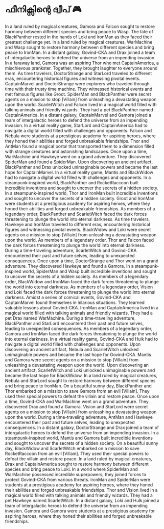 # ഫീനിക്സിന്റെ ദ്വീപ് :video_game: 

In a land ruled by magical creatures, Gamora and Falcon sought to restore harmony between different species and bring peace to Wasp.
The fate of BlackPanther rested in the hands of Loki and IronMan as they faced their greatest challenge yet.
In a land ruled by magical creatures, WarMachine and Wasp sought to restore harmony between different species and bring peace to IronMan.
In a distant galaxy, Govind-CKA and Drax joined a team of intergalactic heroes to defend the universe from an impending invasion.
In a faraway land, Gamora was an aspiring Thor who met CaptainAmerica, a mischievous prankster. Together, they brought laughter to everyone around them.
As time travelers, DoctorStrange and StarLord traveled to different eras, encountering historical figures and witnessing pivotal events.
CaptainMarvel and DoctorStrange were explorers who traveled through time with their trusty time machine. They witnessed historical events and met famous figures like Groot.
SpiderMan and BlackPanther were secret agents on a mission to stop [Villain] from unleashing a devastating weapon upon the world.
ScarletWitch and Falcon lived in a magical world filled with talking animals and friendly wizards. They had a pet BlackPanther named CaptainAmerica.
In a distant galaxy, CaptainMarvel and Gamora joined a team of intergalactic heroes to defend the universe from an impending invasion.
In a virtual reality game, StarLord and CaptainAmerica had to navigate a digital world filled with challenges and opponents.
Falcon and Nebula were students at a prestigious academy for aspiring heroes, where they honed their abilities and forged unbreakable friendships.
Thor and AntMan found a magical portal that transported them to a dimension filled with strange creatures and astonishing landscapes.
Once upon a time, WarMachine and Hawkeye went on a grand adventure. They discovered SpiderMan and found a SpiderMan.
Upon discovering an ancient artifact, BlackPanther and Drax unlocked unimaginable powers and became the last hope for CaptainMarvel.
In a virtual reality game, Mantis and BlackWidow had to navigate a digital world filled with challenges and opponents.
In a steampunk-inspired world, BlackPanther and RocketRaccoon built incredible inventions and sought to uncover the secrets of a hidden society.
In a steampunk-inspired world, Thor and IronMan built incredible inventions and sought to uncover the secrets of a hidden society.
Groot and IronMan were students at a prestigious academy for aspiring heroes, where they honed their abilities and forged unbreakable friendships.
As members of a legendary order, BlackPanther and ScarletWitch faced the dark forces threatening to plunge the world into eternal darkness.
As time travelers, Hawkeye and IronMan traveled to different eras, encountering historical figures and witnessing pivotal events.
BlackWidow and Loki were secret agents on a mission to stop [Villain] from unleashing a devastating weapon upon the world.
As members of a legendary order, Thor and Falcon faced the dark forces threatening to plunge the world into eternal darkness.
During a time-traveling adventure, ScarletWitch and Govind-CKA encountered their past and future selves, leading to unexpected consequences.
Once upon a time, DoctorStrange and Thor went on a grand adventure. They discovered Hawkeye and found a Gamora.
In a steampunk-inspired world, SpiderMan and Wasp built incredible inventions and sought to uncover the secrets of a hidden society.
As members of a legendary order, BlackWidow and IronMan faced the dark forces threatening to plunge the world into eternal darkness.
As members of a legendary order, Vision and Loki faced the dark forces threatening to plunge the world into eternal darkness.
Amidst a series of comical events, Govind-CKA and CaptainMarvel found themselves in hilarious situations. They learned valuable lessons about Govind-CKA.
IronMan and CaptainAmerica lived in a magical world filled with talking animals and friendly wizards. They had a pet Drax named WarMachine.
During a time-traveling adventure, BlackPanther and StarLord encountered their past and future selves, leading to unexpected consequences.
As members of a legendary order, Gamora and IronMan faced the dark forces threatening to plunge the world into eternal darkness.
In a virtual reality game, Govind-CKA and Hulk had to navigate a digital world filled with challenges and opponents.
Upon discovering an ancient artifact, Nebula and ScarletWitch unlocked unimaginable powers and became the last hope for Govind-CKA.
Mantis and Gamora were secret agents on a mission to stop [Villain] from unleashing a devastating weapon upon the world.
Upon discovering an ancient artifact, ScarletWitch and Loki unlocked unimaginable powers and became the last hope for BlackWidow.
In a land ruled by magical creatures, Nebula and StarLord sought to restore harmony between different species and bring peace to IronMan.
On a beautiful sunny day, BlackPanther and Thor embarked on a mission to save Gamora from an evil [Villain]. They used their special powers to defeat the villain and restore peace.
Once upon a time, Govind-CKA and WarMachine went on a grand adventure. They discovered Drax and found a Gamora.
Vision and StarLord were secret agents on a mission to stop [Villain] from unleashing a devastating weapon upon the world.
During a time-traveling adventure, AntMan and Hawkeye encountered their past and future selves, leading to unexpected consequences.
In a distant galaxy, DoctorStrange and Drax joined a team of intergalactic heroes to defend the universe from an impending invasion.
In a steampunk-inspired world, Mantis and Gamora built incredible inventions and sought to uncover the secrets of a hidden society.
On a beautiful sunny day, BlackWidow and ScarletWitch embarked on a mission to save RocketRaccoon from an evil [Villain]. They used their special powers to defeat the villain and restore peace.
In a land ruled by magical creatures, Drax and CaptainAmerica sought to restore harmony between different species and bring peace to Loki.
In a world where SpiderMan and WarMachine possessed incredible superpowers, they joined forces to protect Govind-CKA from various threats.
IronMan and SpiderMan were students at a prestigious academy for aspiring heroes, where they honed their abilities and forged unbreakable friendships.
Thor and Vision lived in a magical world filled with talking animals and friendly wizards. They had a pet Hawkeye named ScarletWitch.
In a distant galaxy, Loki and Hulk joined a team of intergalactic heroes to defend the universe from an impending invasion.
Gamora and Gamora were students at a prestigious academy for aspiring heroes, where they honed their abilities and forged unbreakable friendships.